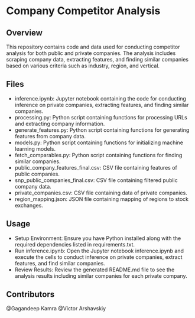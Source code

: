 # Company Competitor Analysis
## Overview
This repository contains code and data used for conducting competitor analysis for both public and private companies. The analysis includes scraping company data, extracting features, and finding similar companies based on various criteria such as industry, region, and vertical.

## Files
* inference.ipynb: Jupyter notebook containing the code for conducting inference on private companies, extracting features, and finding similar companies.
* processing.py: Python script containing functions for processing URLs and extracting company information.
* generate_features.py: Python script containing functions for generating features from company data.
* models.py: Python script containing functions for initializing machine learning models.
* fetch_comparables.py: Python script containing functions for finding similar companies.
* public_company_features_final.csv: CSV file containing features of public companies.
* snp_public_companies_final.csv: CSV file containing filtered public company data.
* private_companies.csv: CSV file containing data of private companies.
* region_mapping.json: JSON file containing mapping of regions to stock exchanges.

## Usage
* Setup Environment: Ensure you have Python installed along with the required dependencies listed in requirements.txt.
* Run inference.ipynb: Open the Jupyter notebook inference.ipynb and execute the cells to conduct inference on private companies, extract features, and find similar companies.
* Review Results: Review the generated README.md file to see the analysis results including similar companies for each private company.

## Contributors
@Gagandeep Kamra
@Victor Arshavskiy
